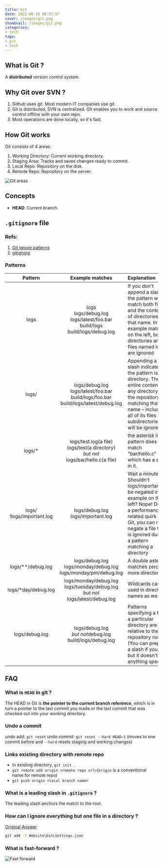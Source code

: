 ```yaml
---
title: Git
date: 2022-06-18 08:57:57
cover: /images/git.png
thumbnail: /images/git.png
categories:
- tech
tags: 
- git
- tech
---
```

## What is Git ?
A **distributed** version control system.

## Why Git over SVN ?
1. Github uses git. Most modern IT companies use git.
2. Git is distributed, SVN is centralized. Git enables you to work and source control offline with your own repo.
3. Most operations are done locally, so it's fast.

## How Git works
Git consists of 4 areas:
1. Working Directory: Current working directory.
2. Staging Area: Tracks and saves changes ready to commit.
3. Local Repo: Repository on the disk.
4. Remote Repo: Repository on the server.

![Git areas](/images/git_areas.png)

## Concepts
- **HEAD**: Current branch.


## `.gitignore` file
### Refs:
1. [Git ignore patterns](https://gist.github.com/jstnlvns/ebaa046fae16543cc9efc7f24bcd0e31)
2. [gitignore](https://git-scm.com/docs/gitignore)

### Patterns
|Pattern|Example matches|Explanation|
|:-----:|:-----:|:-----|
|logs|logs<br />logs/debug.log<br />logs/latest/foo.bar<br />build/logs<br />build/logs/debug.log|If you don't append a slash, the pattern will match both files and the contents of directories with that name. In the example matches on the left, both directories and files named logs are ignored|
|logs/|logs/debug.log<br />logs/latest/foo.bar<br />build/logs/foo.bar<br />build/logs/latest/debug.log|Appending a slash indicates the pattern is a directory. The entire contents of any directory in the repository matching that name – including all of its files and subdirectories – will be ignored|
|logs/*|logs/test.log(a file)<br />logs/test(a directory)<br /><i>but not</i><br />logs/bar/hello.c(a file)|the asterisk in the pattern does not match "bar/hello.c" which has a slash in it.|
|logs/<br />!logs/important.log|logs/debug.log<br />logs/important.log|Wait a minute! Shouldn't logs/important.log be negated in the example on the left? Nope! Due to a performance-related quirk in Git, you can not negate a file that is ignored due to a pattern matching a directory|
|logs/**/debug.log|logs/debug.log<br />logs/monday/debug.log<br />logs/monday/pm/debug.log|A double asterisk matches zero or more directories.|
|logs/*day/debug.log|logs/monday/debug.log<br />logs/tuesday/debug.log<br /><i>but not</i><br />logs/latest/debug.log|Wildcards can be used in directory names as well.|
|logs/debug.log|logs/debug.log<br /><i>but not</i>debug.log<br />build/logs/debug.log|Patterns specifying a file in a particular directory are relative to the repository root. (You can prepend a slash if you like, but it doesn't do anything special.)|

## FAQ
### What is `HEAD` in git ?
The HEAD in Git is **the pointer to the current branch reference**, which is in turn a pointer to the last commit you made or the last commit that was checked out into your working directory.

### Undo a commit
undo add: `git reset`
undo commit: `git reset --hard HEAD~1` (moves to one commit before and `--hard` resets staging and working changes)

### Links existing directory with remote repo
- In existing directory, `git init .`
- `git remote add origin <remote repo url>`(`origin` is a conventional name for remote repo)
- `git push origin <local branch name>`

### What is a leading slash in `.gitignore` ?
The leading slash anchors the match to the root.

### How can I ignore everything but one file in a directory ?
[Original Answer](https://stackoverflow.com/questions/68945326/how-to-use-gitignore-to-ignore-everything-in-a-directory-except-one-file)
``` bat
git add -f Website\bin\Settings.json
```

### What is fast-forward ?
![Fast forward](/images/fast-forward.png)
